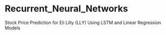 # Recurrent_Neural_Networks
Stock Price Prediction for Eli Lilly (LLY) Using LSTM and Linear Regression Models
